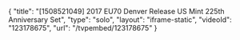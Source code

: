 {
    "title": "[1508521049] 2017 EU70 Denver Release US Mint 225th Anniversary Set",
    "type": "solo",
    "layout": "iframe-static",
    "videoId": "123178675",
    "url": "\/tvpembed\/123178675"
}